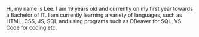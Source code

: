 Hi, my name is Lee. I am 19 years old and currently on my first year towards a Bachelor of IT. 
I am currently learning a variety of languages, such as HTML, CSS, JS, SQL and using programs such as DBeaver for SQL, VS Code for coding etc.
